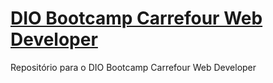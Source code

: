 # [DIO Bootcamp Carrefour Web Developer](https://web.dio.me/track/carrefour-web-developer)
Repositório para o DIO Bootcamp Carrefour Web Developer
